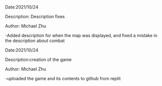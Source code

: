 Date:2021/10/24

Description: Description fixes

Author: Michael Zhu

-Added description for when the map was displayed, and fixed a mistake in the description about combat


Date:2021/10/24

Description:creation of the game

Author: Michael Zhu

-uploaded the game and its contents to github from replit
